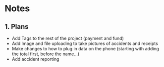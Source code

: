 

# Notes

## 1. Plans

- Add Tags to the rest of the project (payment and fund)
- Add Image and file uploading to take pictures of accidents and receipts
- Make changes to how to plug in data on the phone (starting with adding the total first, before the name...)
- Add accident reporting

